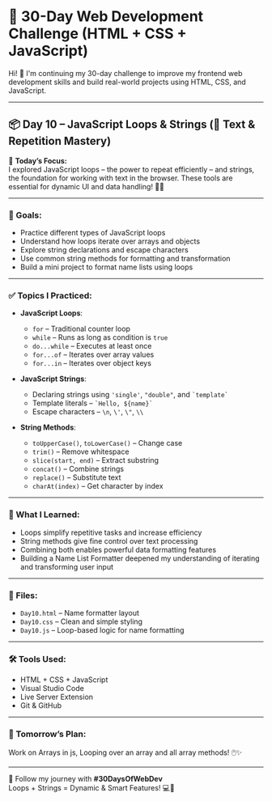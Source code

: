 # 🚀 30-Day Web Development Challenge (HTML + CSS + JavaScript)

Hi! 👋 I'm continuing my 30-day challenge to improve my frontend web development skills and build real-world projects using HTML, CSS, and JavaScript.

---

## 📦 Day 10 – JavaScript Loops & Strings (🔁 Text & Repetition Mastery)

📌 **Today’s Focus:**  
I explored JavaScript loops – the power to repeat efficiently – and strings, the foundation for working with text in the browser. These tools are essential for dynamic UI and data handling! 🔄📝

---

### 🎯 Goals:
- Practice different types of JavaScript loops  
- Understand how loops iterate over arrays and objects  
- Explore string declarations and escape characters  
- Use common string methods for formatting and transformation  
- Build a mini project to format name lists using loops  

---

### ✅ Topics I Practiced:

- **JavaScript Loops**:
  - `for` – Traditional counter loop  
  - `while` – Runs as long as condition is `true`  
  - `do...while` – Executes at least once  
  - `for...of` – Iterates over array values  
  - `for...in` – Iterates over object keys  

- **JavaScript Strings**:
  - Declaring strings using `'single'`, `"double"`, and `` `template` ``  
  - Template literals – `` `Hello, ${name}` ``  
  - Escape characters – `\n`, `\'`, `\"`, `\\`  

- **String Methods**:
  - `toUpperCase()`, `toLowerCase()` – Change case  
  - `trim()` – Remove whitespace  
  - `slice(start, end)` – Extract substring  
  - `concat()` – Combine strings  
  - `replace()` – Substitute text  
  - `charAt(index)` – Get character by index  

---

### 🧠 What I Learned:
- Loops simplify repetitive tasks and increase efficiency  
- String methods give fine control over text processing  
- Combining both enables powerful data formatting features  
- Building a Name List Formatter deepened my understanding of iterating and transforming user input  

---

### 📁 Files:
- `Day10.html` – Name formatter layout  
- `Day10.css` – Clean and simple styling  
- `Day10.js` – Loop-based logic for name formatting  

---

### 🛠️ Tools Used:
- HTML + CSS + JavaScript  
- Visual Studio Code  
- Live Server Extension  
- Git & GitHub  

---

### 📌 Tomorrow’s Plan:
Work on Arrays in js, Looping over an array and all array methods! 🖱️✨

---

🔖 Follow my journey with **#30DaysOfWebDev**  
Loops + Strings = Dynamic & Smart Features! 💻🧠